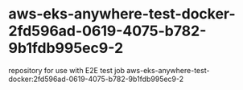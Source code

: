 # aws-eks-anywhere-test-docker-2fd596ad-0619-4075-b782-9b1fdb995ec9-2
repository for use with E2E test job aws-eks-anywhere-test-docker:2fd596ad-0619-4075-b782-9b1fdb995ec9-2
